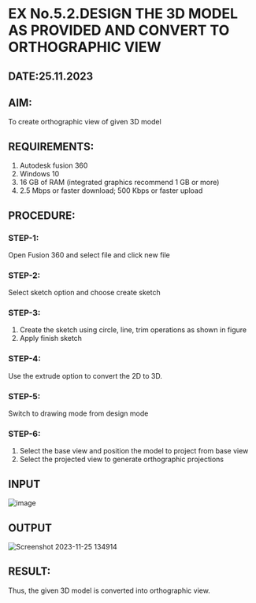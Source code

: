 # EX No.5.2.DESIGN THE 3D MODEL AS PROVIDED AND CONVERT TO ORTHOGRAPHIC VIEW
## DATE:25.11.2023

## AIM: 
To create orthographic view of given 3D model

## REQUIREMENTS: 
1. Autodesk fusion 360
2. Windows 10
3. 16 GB of RAM (integrated graphics recommend 1 GB or more)
4. 2.5 Mbps or faster download; 500 Kbps or faster upload 

## PROCEDURE:

### STEP-1:
Open Fusion 360 and select file and click new file

### STEP-2:
Select sketch option and choose create sketch

### STEP-3: 
1. Create the sketch using circle, line, trim operations as shown in figure
2. Apply finish sketch 

### STEP-4:
 Use the extrude option to convert the 2D to 3D.

### STEP-5:
Switch to drawing mode from design mode 
          
### STEP-6:
1. Select the base view and position the model to project from base view 
2. Select the projected view to generate orthographic projections

## INPUT
![image](https://user-images.githubusercontent.com/113594316/199412055-fa1f658d-65f4-42c2-9c3c-78c93512e905.png)

## OUTPUT
![Screenshot 2023-11-25 134914](https://github.com/SridharShyam/EX-No.5.2.DESIGN-THE-3D-MODEL-AS-PROVIDED-AND-CONVERT-TO-ORTHOGRAPHIC-VIEW/assets/144871368/83a12227-e393-4748-969e-46ebbac2bf0a)

## RESULT:
Thus, the given 3D model is converted into orthographic view.
